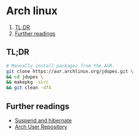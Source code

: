 # Arch linux

1. [TL;DR](#tldr)
1. [Further readings](#further-readings)

## TL;DR

```sh
# Manually install packages from the AUR.
git clone https://aur.archlinux.org/jdupes.git \
&& cd jdupes \
&& makepkg -sirc
&& git clean -dfX
```

## Further readings

- [Suspend and hibernate]
- [Arch User Repository]

<!--
  Reference
  ═╬═Time══
  -->

<!-- Upstream -->
[arch user repository]: https://wiki.archlinux.org/title/Arch_User_Repository
[suspend and hibernate]: https://wiki.archlinux.org/title/Power_management/Suspend_and_hibernate
